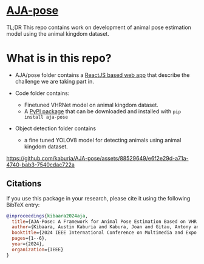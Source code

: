 # [AJA-pose](https://sutdcv.github.io/MMVRAC/)


TL;DR This repo contains work on development of animal pose estimation model using the animal kingdom dataset.

# What is in this repo?
- AJA/pose folder contains a [ReactJS based web app](https://aja-pose.vercel.app/) that describe the challenge we are taking part in.
- Code folder contains:
    - Finetuned VHRNet model on animal kingdom dataset.
    - A [PyPI package](https://pypi.org/project/aja-pose/) that can be downloaded and installed with ```pip install aja-pose```

- Object detection folder contains
    - a fine tuned YOLOV8  model for detecting animals using animal kingdom dataset.

https://github.com/kaburia/AJA-pose/assets/88529649/e6f2e29d-a71a-4740-bab3-7540cdac722a
## Citations

If you use this package in your research, please cite it using the following BibTeX entry:

```bibtex
@inproceedings{kibaara2024aja,
  title={AJA-Pose: A Framework for Animal Pose Estimation Based on VHR Network Architecture},
  author={Kibaara, Austin Kaburia and Kabura, Joan and Gitau, Antony and Maina, Ciira},
  booktitle={2024 IEEE International Conference on Multimedia and Expo Workshops (ICMEW)},
  pages={1--6},
  year={2024},
  organization={IEEE}
}


